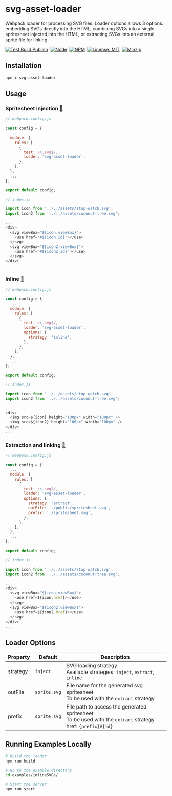 # svg-asset-loader
Webpack loader for processing SVG files. Loader options allows 3 options: embedding SVGs directly into the HTML, combining SVGs into a single spritesheet injected into the HTML, or extracting SVGs into an external sprite file for linking.

[![Test Build Publish](https://github.com/heshanera/svg-asset-loader/actions/workflows/publish.yml/badge.svg)](https://github.com/heshanera/svg-asset-loader/actions)&nbsp;
[![Node](https://img.shields.io/badge/NodeJS-v20.10.0-%233C873A)](https://nodejs.org/dist/v20.14.0/docs/api/)&nbsp;
[![NPM](https://img.shields.io/badge/NPM-v10.2.3-%23CC3534)](https://www.npmjs.com/package/svg-asset-loader?activeTab=readme)&nbsp;
[![License: MIT](https://img.shields.io/badge/License-MIT-blue)](https://github.com/heshanera/svg-asset-loader/blob/master/LICENSE)&nbsp;
[![Minzip](https://img.shields.io/bundlephobia/minzip/svg-asset-loader)](https://bundlephobia.com/package/svg-asset-loader)&nbsp;

## Installation
```bash
npm i svg-asset-loader
```

## Usage

### Spritesheet injection [:link:](https://github.com/heshanera/svg-asset-loader/tree/master/examples/injectSVGs)
```js
// webpack.config.js

const config = {
  ...
  module: {
    rules: [
      {
        test: /\.svg$/,
        loader: 'svg-asset-loader',
      },
    ],
  },
  ...
};

export default config;
```
```js
// index.js

import icon from '../../assets/stop-watch.svg';
import icon2 from '../../assets/coconut-tree.svg';

...
<div>
  <svg viewBox="${icon.viewBox}">
    <use href="#${icon.id}"></use>
  </svg>
  <svg viewBox="${icon2.viewBox}">
    <use href="#${icon2.id}"></use>
  </svg>
</div>
...
```

### Inline [:link:](https://github.com/heshanera/svg-asset-loader/tree/master/examples/inlineSVGs)
```js
// webpack.config.js

const config = {
  ...
  module: {
    rules: [
      {
        test: /\.svg$/,
        loader: 'svg-asset-loader',
        options: {
          strategy: 'inline',
        },
      },
    ],
  },
  ...
};

export default config;
```
```js
// index.js

import icon from '../../assets/stop-watch.svg';
import icon2 from '../../assets/coconut-tree.svg';

...
<div>
  <img src=${icon} height="100px" width="100px" />
  <img src=${icon2} height="100px" width="100px" />
</div>
...
```


### Extraction and linking [:link:](https://github.com/heshanera/svg-asset-loader/tree/master/examples/extractSVGs)
```js
// webpack.config.js

const config = {
  ...
  module: {
    rules: [
      {
        test: /\.svg$/,
        loader: 'svg-asset-loader',
        options: {
          strategy: 'extract',
          outFile: './public/spritesheet.svg',
          prefix: './spritesheet.svg',
        },
      },
    ],
  },
  ...
};

export default config;
```
```js
// index.js

import icon from '../../assets/stop-watch.svg';
import icon2 from '../../assets/coconut-tree.svg';

...
<div>
  <svg viewBox="${icon.viewBox}">
    <use href=${icon.href}></use>
  </svg>
  <svg viewBox="${icon2.viewBox}">
    <use href=${icon2.href}></use>
  </svg>
</div>
...
```

## Loader Options

| Property   | Default | Description |
| ---------- | ------------ | -------- |
| strategy   | `inject`     | SVG loading strategy <br /> Available strategies: `inject`, `extract`, `inline`  |
| outFile    | `sprite.svg` | File name for the generated svg spritesheet <br /> To be used with the `extract` strategy    |
| prefix     | `sprite.svg` | File path to access the generated spritesheet <br /> To be used with the `extract` strategy <br />  href: `{prefix}#{id}`   |

## Running Examples Locally

```bash
# Build the loader
npm run build

# Go to the example directory
cd examples/inlineSVGs/

# Start the server
npm run start
```